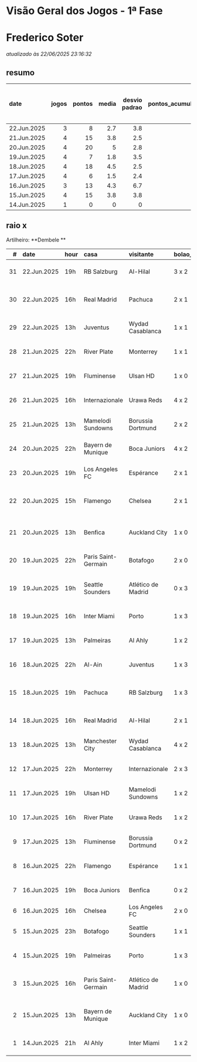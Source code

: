 # Visão Geral dos Jogos - 1ª Fase

# Frederico Soter

_atualizado às 22/06/2025 23:16:32_

## resumo

| date        |   jogos |   pontos |   media |   desvio padrao |   pontos_acumulados |   1-Placar exato |   2-Vencedor + gols de um time |   3-Vencedor correto |   4-Gols de um time |   5-Nenhum acerto |
|:------------|--------:|---------:|--------:|----------------:|--------------------:|-----------------:|-------------------------------:|---------------------:|--------------------:|------------------:|
| 22.Jun.2025 |       3 |        8 |     2.7 |             3.8 |                 102 |                0 |                              1 |                    0 |                   1 |                 1 |
| 21.Jun.2025 |       4 |       15 |     3.8 |             2.5 |                  94 |                0 |                              0 |                    3 |                   0 |                 1 |
| 20.Jun.2025 |       4 |       20 |     5   |             2.8 |                  79 |                0 |                              2 |                    1 |                   1 |                 0 |
| 19.Jun.2025 |       4 |        7 |     1.8 |             3.5 |                  59 |                0 |                              1 |                    0 |                   0 |                 3 |
| 18.Jun.2025 |       4 |       18 |     4.5 |             2.5 |                  52 |                0 |                              1 |                    2 |                   1 |                 0 |
| 17.Jun.2025 |       4 |        6 |     1.5 |             2.4 |                  34 |                0 |                              0 |                    1 |                   1 |                 2 |
| 16.Jun.2025 |       3 |       13 |     4.3 |             6.7 |                  28 |                1 |                              0 |                    0 |                   1 |                 1 |
| 15.Jun.2025 |       4 |       15 |     3.8 |             3.8 |                  15 |                0 |                              2 |                    0 |                   1 |                 1 |
| 14.Jun.2025 |       1 |        0 |     0   |             0   |                   0 |                0 |                              0 |                    0 |                   0 |                 1 |

## raio x

Artilheiro: **Dembele **

|   # | date        | hour   | casa                | visitante          | bolao_placar   | bolao_time          | real_placar   | real_time           |   pontos | criterio                     |   pontos_acumulados |
|----:|:------------|:-------|:--------------------|:-------------------|:---------------|:--------------------|:--------------|:--------------------|---------:|:-----------------------------|--------------------:|
|  31 | 22.Jun.2025 | 19h    | RB Salzburg         | Al-Hilal           | 3 x 2          | RB Salzburg         | 0 x 0         | empate              |        0 | 5-Nenhum acerto              |                 102 |
|  30 | 22.Jun.2025 | 16h    | Real Madrid         | Pachuca            | 2 x 1          | Real Madrid         | 3 x 1         | Real Madrid         |        7 | 2-Vencedor + gols de um time |                 102 |
|  29 | 22.Jun.2025 | 13h    | Juventus            | Wydad Casablanca   | 1 x 1          | empate              | 4 x 1         | Juventus            |        1 | 4-Gols de um time            |                  95 |
|  28 | 21.Jun.2025 | 22h    | River Plate         | Monterrey          | 1 x 1          | empate              | 0 x 0         | empate              |        5 | 3-Vencedor correto           |                  94 |
|  27 | 21.Jun.2025 | 19h    | Fluminense          | Ulsan HD           | 1 x 0          | Fluminense          | 4 x 2         | Fluminense          |        5 | 3-Vencedor correto           |                  89 |
|  26 | 21.Jun.2025 | 16h    | Internazionale      | Urawa Reds         | 4 x 2          | Internazionale      | 2 x 1         | Internazionale      |        5 | 3-Vencedor correto           |                  84 |
|  25 | 21.Jun.2025 | 13h    | Mamelodi Sundowns   | Borussia Dortmund  | 2 x 2          | empate              | 3 x 4         | Borussia Dortmund   |        0 | 5-Nenhum acerto              |                  79 |
|  24 | 20.Jun.2025 | 22h    | Bayern de Munique   | Boca Juniors       | 4 x 2          | Bayern de Munique   | 2 x 1         | Bayern de Munique   |        5 | 3-Vencedor correto           |                  79 |
|  23 | 20.Jun.2025 | 19h    | Los Angeles FC      | Espérance          | 2 x 1          | Los Angeles FC      | 0 x 1         | Espérance           |        1 | 4-Gols de um time            |                  74 |
|  22 | 20.Jun.2025 | 15h    | Flamengo            | Chelsea            | 2 x 1          | Flamengo            | 3 x 1         | Flamengo            |        7 | 2-Vencedor + gols de um time |                  73 |
|  21 | 20.Jun.2025 | 13h    | Benfica             | Auckland City      | 1 x 0          | Benfica             | 6 x 0         | Benfica             |        7 | 2-Vencedor + gols de um time |                  66 |
|  20 | 19.Jun.2025 | 22h    | Paris Saint-Germain | Botafogo           | 2 x 0          | Paris Saint-Germain | 0 x 1         | Botafogo            |        0 | 5-Nenhum acerto              |                  59 |
|  19 | 19.Jun.2025 | 19h    | Seattle Sounders    | Atlético de Madrid | 0 x 3          | Atlético de Madrid  | 1 x 3         | Atlético de Madrid  |        7 | 2-Vencedor + gols de um time |                  59 |
|  18 | 19.Jun.2025 | 16h    | Inter Miami         | Porto              | 1 x 3          | Porto               | 2 x 1         | Inter Miami         |        0 | 5-Nenhum acerto              |                  52 |
|  17 | 19.Jun.2025 | 13h    | Palmeiras           | Al Ahly            | 1 x 2          | Al Ahly             | 2 x 0         | Palmeiras           |        0 | 5-Nenhum acerto              |                  52 |
|  16 | 18.Jun.2025 | 22h    | Al-Ain              | Juventus           | 1 x 3          | Juventus            | 0 x 5         | Juventus            |        5 | 3-Vencedor correto           |                  52 |
|  15 | 18.Jun.2025 | 19h    | Pachuca             | RB Salzburg        | 1 x 3          | RB Salzburg         | 1 x 2         | RB Salzburg         |        7 | 2-Vencedor + gols de um time |                  47 |
|  14 | 18.Jun.2025 | 16h    | Real Madrid         | Al-Hilal           | 2 x 1          | Real Madrid         | 1 x 1         | empate              |        1 | 4-Gols de um time            |                  40 |
|  13 | 18.Jun.2025 | 13h    | Manchester City     | Wydad Casablanca   | 4 x 2          | Manchester City     | 2 x 0         | Manchester City     |        5 | 3-Vencedor correto           |                  39 |
|  12 | 17.Jun.2025 | 22h    | Monterrey           | Internazionale     | 2 x 3          | Internazionale      | 1 x 1         | empate              |        0 | 5-Nenhum acerto              |                  34 |
|  11 | 17.Jun.2025 | 19h    | Ulsan HD            | Mamelodi Sundowns  | 1 x 2          | Mamelodi Sundowns   | 0 x 1         | Mamelodi Sundowns   |        5 | 3-Vencedor correto           |                  34 |
|  10 | 17.Jun.2025 | 16h    | River Plate         | Urawa Reds         | 1 x 2          | Urawa Reds          | 3 x 1         | River Plate         |        0 | 5-Nenhum acerto              |                  29 |
|   9 | 17.Jun.2025 | 13h    | Fluminense          | Borussia Dortmund  | 0 x 2          | Borussia Dortmund   | 0 x 0         | empate              |        1 | 4-Gols de um time            |                  29 |
|   8 | 16.Jun.2025 | 22h    | Flamengo            | Espérance          | 1 x 1          | empate              | 2 x 0         | Flamengo            |        0 | 5-Nenhum acerto              |                  28 |
|   7 | 16.Jun.2025 | 19h    | Boca Juniors        | Benfica            | 0 x 2          | Benfica             | 2 x 2         | empate              |        1 | 4-Gols de um time            |                  28 |
|   6 | 16.Jun.2025 | 16h    | Chelsea             | Los Angeles FC     | 2 x 0          | Chelsea             | 2 x 0         | Chelsea             |       12 | 1-Placar exato               |                  27 |
|   5 | 15.Jun.2025 | 23h    | Botafogo            | Seattle Sounders   | 1 x 1          | empate              | 2 x 1         | Botafogo            |        1 | 4-Gols de um time            |                  15 |
|   4 | 15.Jun.2025 | 19h    | Palmeiras           | Porto              | 1 x 3          | Porto               | 0 x 0         | empate              |        0 | 5-Nenhum acerto              |                  14 |
|   3 | 15.Jun.2025 | 16h    | Paris Saint-Germain | Atlético de Madrid | 1 x 0          | Paris Saint-Germain | 4 x 0         | Paris Saint-Germain |        7 | 2-Vencedor + gols de um time |                  14 |
|   2 | 15.Jun.2025 | 13h    | Bayern de Munique   | Auckland City      | 1 x 0          | Bayern de Munique   | 10 x 0        | Bayern de Munique   |        7 | 2-Vencedor + gols de um time |                   7 |
|   1 | 14.Jun.2025 | 21h    | Al Ahly             | Inter Miami        | 1 x 2          | Inter Miami         | 0 x 0         | empate              |        0 | 5-Nenhum acerto              |                   0 |
